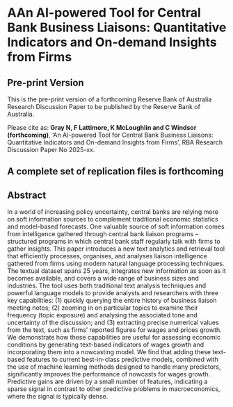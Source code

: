 # AAn AI-powered Tool for Central Bank Business Liaisons: Quantitative Indicators and On-demand Insights from Firms

## Pre-print Version

This is the pre-print version of a forthcoming Reserve Bank of Australia Research Discussion Paper to be published by the Reserve Bank of Australia. 

Please cite as:  **Gray N, F Lattimore, K McLoughlin and C Windsor (forthcoming)**, ‘An AI-powered Tool for Central Bank Business Liaisons: Quantitative Indicators and On-demand  Insights from Firms’, RBA Research Discussion Paper No 2025-xx.

## A complete set of replication files is forthcoming

## Abstract

In a world of increasing policy uncertainty, central banks are relying more on soft information sources 
to complement traditional economic statistics and model-based forecasts. One valuable source of 
soft information comes from intelligence gathered through central bank liaison programs –
structured programs in which central bank staff regularly talk with firms to gather insights. This 
paper introduces a new text analytics and retrieval tool that efficiently processes, organises, and 
analyses liaison intelligence gathered from firms using modern natural language processing 
techniques. The textual dataset spans 25 years, integrates new information as soon as it becomes 
available, and covers a wide range of business sizes and industries.
The tool uses both traditional text analysis techniques and powerful language models to provide 
analysts and researchers with three key capabilities: (1) quickly querying the entire history of 
business liaison meeting notes; (2) zooming in on particular topics to examine their frequency (topic 
exposure) and analysing the associated tone and uncertainty of the discussion; and (3) extracting 
precise numerical values from the text, such as firms’ reported figures for wages and prices growth.
We demonstrate how these capabilities are useful for assessing economic conditions by generating 
text-based indicators of wages growth and incorporating them into a nowcasting model. We find 
that adding these text-based features to current best-in-class predictive models, combined with the 
use of machine learning methods designed to handle many predictors, significantly improves the 
performance of nowcasts for wages growth. Predictive gains are driven by a small number of 
features, indicating a sparse signal in contrast to other predictive problems in macroeconomics, 
where the signal is typically dense.

